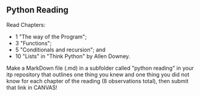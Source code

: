 ## Python Reading

Read Chapters:
- 1 "The way of the Program";
- 3 "Functions";
- 5 "Conditionals and recursion"; and
- 10 "Lists" in
"Think Python" by Allen Downey.

Make a MarkDown file (.md) in a subfolder called "python reading" in your itp repository that outlines one thing you knew and one thing you did not know for each chapter of the reading (8 observations total), then submit that link in CANVAS!
